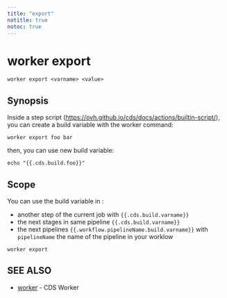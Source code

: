 ```yaml
---
title: "export"
notitle: true
notoc: true
---
```

# worker export

`worker export <varname> <value>`

## Synopsis


Inside a step script (https://ovh.github.io/cds/docs/actions/builtin-script/), you can create a build variable with the worker command:

	worker export foo bar


then, you can use new build variable:

	echo "{{.cds.build.foo}}"


## Scope

You can use the build variable in :

* another step of the current job with `{{.cds.build.varname}}`
* the next stages in same pipeline `{{.cds.build.varname}}`
* the next pipelines `{{.workflow.pipelineName.build.varname}}` with `pipelineName` the name of the pipeline in your worklow
	
	

```
worker export
```

## SEE ALSO

* [worker](/docs/components/worker/worker/)	 - CDS Worker

